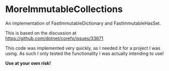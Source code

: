 # MoreImmutableCollections
An implementation of FastImmutableDictionary and FastImmutableHasSet.

This is based on the discussion at https://github.com/dotnet/corefx/issues/33671

This code was implemented very quickly, as I needed it for a project I was using. 
As such I only tested the functionality I was actually intending to use! 

**Use at your own risk!**
